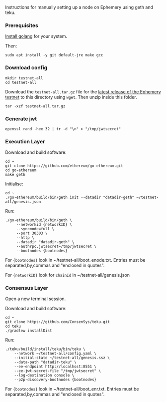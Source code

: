 Instructions for manually setting up a node on Ephemery using geth and teku.

### Prerequisites

[Install golang](https://go.dev/doc/install) for your system.

Then:
```
sudo apt install -y git default-jre make gcc
```

### Download config

```
mkdir testnet-all
cd testnet-all
```

Download the `testnet-all.tar.gz` file for the [latest release of the Ephemery testnet](https://github.com/ephemery-testnet/ephemery-genesis/releases) to this directory using `wget`. Then unzip inside this folder.
```
tar -xzf testnet-all.tar.gz
```

### Generate jwt

```
openssl rand -hex 32 | tr -d "\n" > "/tmp/jwtsecret"
```

### Execution Layer

Download and build software:
```
cd ~
git clone https://github.com/ethereum/go-ethereum.git
cd go-ethereum
make geth
```
Initialise:
```
cd ~
./go-ethereum/build/bin/geth init --datadir "datadir-geth" ~/testnet-all/genesis.json
```
Run:
```
./go-ethereum/build/bin/geth \
     --networkid {networkID} \
     --syncmode=full \
     --port 30303 \
     --http \
     --datadir "datadir-geth" \
     --authrpc.jwtsecret=/tmp/jwtsecret \
     --bootnodes {bootnodes}
```

For `{bootnodes}` look in ~/testnet-all/boot_enode.txt. Entries must be separated,by,commas and "enclosed in quotes".

For `{networkID}` look for `chainId` in ~/testnet-all/genesis.json

### Consensus Layer

Open a new terminal session.

Download and build software:
```
cd ~
git clone https://github.com/ConsenSys/teku.git
cd teku
./gradlew installDist
```
Run:
```
./teku/build/install/teku/bin/teku \
    --network ~/testnet-all/config.yaml \
    --initial-state ~/testnet-all/genesis.ssz \
    --data-path "datadir-teku" \
    --ee-endpoint http://localhost:8551 \
    --ee-jwt-secret-file "/tmp/jwtsecret" \
    --log-destination console \
    --p2p-discovery-bootnodes {bootnodes}
```

For `{bootnodes}` look in ~/testnet-all/boot_enr.txt. Entries must be separated,by,commas and "enclosed in quotes".
